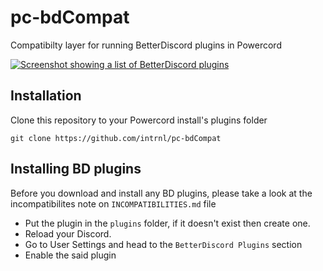 # pc-bdCompat

Compatibilty layer for running BetterDiscord plugins in Powercord

[![Screenshot showing a list of BetterDiscord plugins](https://i.imgur.com/pUfaXLf.png)](https://imgur.com/a/2gWgY7q)

## Installation

Clone this repository to your Powercord install's plugins folder

```
git clone https://github.com/intrnl/pc-bdCompat
```

## Installing BD plugins

Before you download and install any BD plugins, please take a look at the incompatibilites note on `INCOMPATIBILITIES.md` file

- Put the plugin in the `plugins` folder, if it doesn't exist then create one.
- Reload your Discord.
- Go to User Settings and head to the `BetterDiscord Plugins` section
- Enable the said plugin
